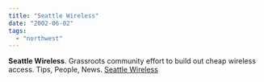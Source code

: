 ```yaml
---
title: "Seattle Wireless"
date: "2002-06-02"
tags: 
  - "northwest"
---
```


**Seattle Wireless**. Grassroots community effort to build out cheap wireless access. Tips, People, News. [Seattle Wireless](http://www.seattlewireless.net/)
